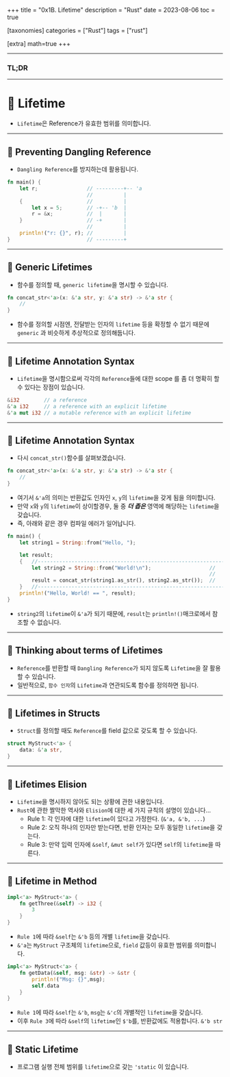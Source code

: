 +++
title = "0x1B. Lifetime"
description = "Rust"
date = 2023-08-06
toc = true

[taxonomies]
categories = ["Rust"]
tags = ["rust"]

[extra]
math=true
+++

---
### <txtred>**TL;DR**</txtred>

---
# 📌 Lifetime
- `Lifetime`은 <txtylw>Reference</txtylw>가 유효한 범위를 의미합니다.

---
## 📍 Preventing Dangling Reference
- `Dangling Reference`를 방지하는데 활용됩니다.

```rs
fn main() {
    let r;                // ---------+-- 'a
                          //          |
    {                     //          |
        let x = 5;        // -+-- 'b  |
        r = &x;           //  |       |
    }                     // -+       |
                          //          |
    println!("r: {}", r); //          |
}                         // ---------+
```

---
## 📍 Generic Lifetimes
- 함수를 정의할 때, `generic lifetime`을 명시할 수 있습니다.
```rs
fn concat_str<'a>(x: &'a str, y: &'a str) -> &'a str {
    //
}
```
- 함수를 정의할 시점엔, 전달받는 인자의 `lifetime` 등을 확정할 수 없기 때문에 `generic` 과 비슷하게 추상적으로 정의해둡니다.

---
## 📍 Lifetime Annotation Syntax
- `Lifetime`을 명시함으로써 각각의 `Reference`들에 대한 scope 를 좀 더 명확히 할 수 있다는 장점이 있습니다.
```rs
&i32        // a reference
&'a i32     // a reference with an explicit lifetime
&'a mut i32 // a mutable reference with an explicit lifetime
```

---
## 📍 Lifetime Annotation Syntax
- 다시 `concat_str()`함수를 살펴보겠습니다.
```rs
fn concat_str<'a>(x: &'a str, y: &'a str) -> &'a str {
    //
}
```

- 여기서 `&'a`의 의미는 반환값도 인자인 `x`, `y`의 `lifetime`을 갖게 됨을 의미합니다.
- 만약 `x`와 `y`의 `lifetime`이 상이할경우, 둘 중 <txtred>***더 좁은***</txtred> 영역에 해당하는 `lifetime`을 갖습니다.
- 즉, 아래와 같은 경우 컴파일 에러가 일어납니다.

```rs
fn main() {
    let string1 = String::from("Hello, ");

    let result;
    {   //---------------------------------------------------------------+       
        let string2 = String::from("World!\n");                   //     +
                                                                  //     + &'a
        result = concat_str(string1.as_str(), string2.as_str());  //     +              
    }   //---------------------------------------------------------------+ 
    println!("Hello, World! == ", result);                    
}
```

- `string2`의 `lifetime`이 `&'a`가 되기 때문에, `result`는 `println!()`매크로에서 참조할 수 없습니다.

---
## 📍 Thinking about terms of Lifetimes
- `Reference`를 반환할 때 `Dangling Reference`가 되지 않도록 `Lifetime`을 잘 활용할 수 있습니다.
- 일반적으로, `함수 인자`의 `Lifetime`과 연관되도록 함수를 정의하면 됩니다.

---
## 📍 Lifetimes in Structs
- `Struct`를 정의할 때도 `Reference`를 field 값으로 갖도록 할 수 있습니다.
```rs
struct MyStruct<'a> {
    data: &'a str,
}
```

---
## 📍 Lifetimes Elision
- `Lifetime`을 명시하지 않아도 되는 상황에 관한 내용입니다.
- `Rust`에 관한 짤막한 역사와 `Elision`에 대한 세 가지 규칙의 설명이 있습니다...
    - <txtylw>Rule 1</txtylw>: 각 인자에 대한 `lifetime`이 있다고 가정한다. (`&'a, &'b, ...`)
    - <txtylw>Rule 2</txtylw>: 오직 하나의 인자만 받는다면, 반환 인자는 모두 동일한 `lifetime`을 갖는다.
    - <txtylw>Rule 3</txtylw>: 만약 입력 인자에 `&self`, `&mut self`가 있다면 `self`의 `lifetime`을 따른다.

---
## 📍 Lifetime in Method
```rs
impl<'a> MyStruct<'a> {
    fn getThree(&self) -> i32 {
        3
    }
}
```
- `Rule 1`에 따라 `&self`는 `&'b` 등의 개별 `lifetime`을 갖습니다.
- `&'a`는 `MyStruct` 구조체의 `lifetime`으로, `field` 값등이 유효한 범위를 의미합니다.

```rs
impl<'a> MyStruct<'a> {
    fn getData(&self, msg: &str) -> &str {
        println!("Msg: {}",msg);
        self.data
    }
}
```
- `Rule 1`에 따라 `&self`는 `&'b`, `msg`는 `&'c`의 개별적인 `lifetime`을 갖습니다.
- 이후 `Rule 3`에 따라 `&self`의 `lifetime`인 `$'b`를, 반환값에도 적용합니다. `&'b str`

---
## 📍 Static Lifetime
- 프로그램 실행 전체 범위를 `lifetime`으로 갖는 `'static` 이 있습니다.
